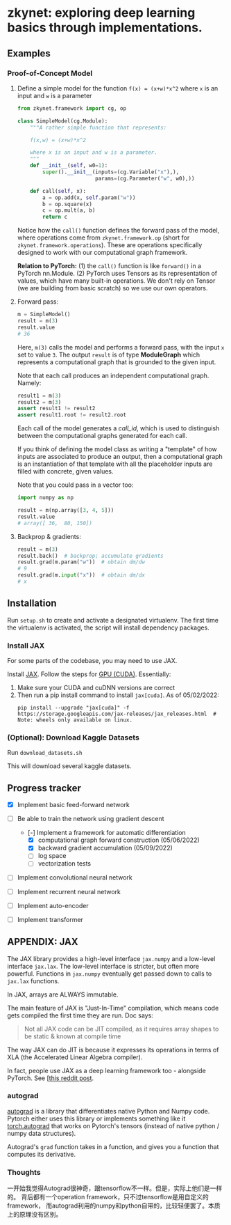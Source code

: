 # zkynet: exploring deep learning basics through implementations.

## Examples

### Proof-of-Concept Model

1. Define a simple model for the function `f(x) = (x+w)*x^2` where `x` is an input and `w` is a parameter

    ```python
    from zkynet.framework import cg, op

    class SimpleModel(cg.Module):
        """A rather simple function that represents:

        f(x,w) = (x+w)*x^2

        where x is an input and w is a parameter.
        """
        def __init__(self, w0=1):
            super().__init__(inputs=(cg.Variable("x"),),
                             params=(cg.Parameter("w", w0),))

        def call(self, x):
            a = op.add(x, self.param("w"))
            b = op.square(x)
            c = op.mult(a, b)
            return c
    ```
    Notice how the `call()` function defines the forward pass of
    the model, where operations come from `zkynet.framework.op`
    (short for `zkynet.framework.operations`). These are operations
    specifically designed to work with our computational graph framework.

    **Relation to PyTorch:** (1) the `call()` function
    is like `forward()` in a PyTorch nn.Module. (2) PyTorch
    uses Tensors as its representation of values, which
    have many built-in operations. We don't rely on Tensor
    (we are building from basic scratch) so we use our own
    operators.


2. Forward pass:
   ```python
   m = SimpleModel()
   result = m(3)
   result.value
   # 36
   ```
   Here, `m(3)` calls the model and performs a forward pass,
   with the input `x` set to value `3`. The output `result`
   is of type **ModuleGraph** which represents a computational
   graph that is grounded to the given input.

   Note that each call produces an independent computational
   graph. Namely:
   ```python
   result1 = m(3)
   result2 = m(3)
   assert result1 != result2
   assert result1.root != result2.root
   ```
   Each call of the model generates a _call_id_, which is used
   to distinguish between the computational graphs generated
   for each call.

   If you think of defining the model class as writing a
   "template" of how inputs are associated to produce an
   output, then a computational graph is an instantiation
   of that template with all the placeholder inputs are filled
   with concrete, given values.

   Note that you could pass in a vector too:
   ```python
   import numpy as np

   result = m(np.array([3, 4, 5]))
   result.value
   # array([ 36,  80, 150])
   ```

3. Backprop & gradients:

    ```python
    result = m(3)
    result.back()  # backprop; accumulate gradients
    result.grad(m.param("w"))  # obtain dm/dw
    # 9
    result.grad(m.input("x"))  # obtain dm/dx
    # x
    ```


## Installation

Run `setup.sh` to create and activate a designated virtualenv.
The first time the virtualenv is activated, the script will install
dependency packages.


### Install JAX
For some parts of the codebase, you may need to use JAX.

Install [JAX](https://github.com/google/jax).
   Follow the steps for [GPU (CUDA)](https://github.com/google/jax#pip-installation-gpu-cuda).
   Essentially:

   1. Make sure your CUDA and cuDNN versions are correct
   2. Then run a pip install command to install `jax[cuda]`. As of 05/02/2022:
      ```
      pip install --upgrade "jax[cuda]" -f https://storage.googleapis.com/jax-releases/jax_releases.html  # Note: wheels only available on linux.
      ```


### (Optional): Download Kaggle Datasets

Run `download_datasets.sh`

This will download several kaggle datasets.



## Progress tracker

 - [X] Implement basic feed-forward network
 - [ ] Be able to train the network using gradient descent
   - [-] Implement a framework for automatic differentiation
        - [X] computational graph forward construction (05/06/2022)
        - [X] backward gradient accumulation (05/09/2022)
        - [ ] log space
        - [ ] vectorization tests

 - [ ] Implement convolutional neural network
 - [ ] Implement recurrent neural network
 - [ ] Implement auto-encoder
 - [ ] Implement transformer





## APPENDIX: JAX
The JAX library provides a high-level interface
`jax.numpy` and a low-level interface `jax.lax`. The
low-level interface is stricter, but often more
powerful. Functions in `jax.numpy` eventually get
passed down to calls to `jax.lax` functions.

In JAX, arrays are ALWAYS immutable.

The main feature of JAX is "Just-In-Time" compilation,
which means code gets compiled the first time they
are run. Doc says:
>Not all JAX code can be JIT compiled, as it requires array shapes to be static & known at compile time

The way JAX can do JIT is because it expresses
its operations in terms of XLA (the Accelerated Linear
Algebra compiler).

In fact, people use JAX as a deep learning framework
too - alongside PyTorch. See [[this reddit post](https://www.reddit.com/r/MachineLearning/comments/shsfkm/d_current_state_of_jax_vs_pytorch/hv4h3k7/).

### autograd
[autograd](https://github.com/HIPS/autograd) is a library that differentiates native Python and Numpy code.
Pytorch either uses this library or implements something like it [torch.autograd](https://pytorch.org/docs/stable/autograd.html)
that works on Pytorch's tensors (instead of native python / numpy data structures).

Autograd's `grad` function takes in a function, and gives you a function that
computes its derivative.

### Thoughts
一开始我觉得Autograd很神奇，跟tensorflow不一样。但是，实际上他们是一样的。
背后都有一个operation framework，只不过tensorflow是用自定义的framework，
而autograd利用的numpy和python自带的，比较轻便罢了。本质上的原理没有区别。
